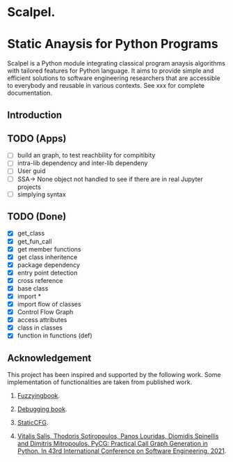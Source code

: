# Scalpel.

Static Anaysis for Python Programs
==================================
Scalpel is a Python module integrating classical program anaysis algorithms
with tailored features for Python language. It aims to provide simple and
efficient solutions to software engineering researchers that are accessible to
everybody and reusable in various contexts.
See xxx for complete documentation.

## Introduction
## TODO (Apps)
- [ ] build an graph, to test reachbility for compitibity
- [ ] intra-lib dependency  and inter-lib dependeny
- [ ] User guid
- [ ] SSA-> None object not handled to see if there are in real Jupyter projects
- [ ] simplying syntax 

## TODO (Done)
- [x] get_class
- [x] get_fun_call
- [x] get member functions
- [x] get class inheritence
- [x] package dependency
- [x] entry point detection
- [x] cross reference	
- [x] base class 
- [x] import * 
- [x] import flow of classes
- [x] Control Flow Graph
- [x] access attributes
- [x] class in classes
- [x] function in functions (def)

## Acknowledgement
This project has been inspired and supported by the following work. Some implementation of functionalities are taken from published work.

1. [Fuzzyingbook](https://www.fuzzingbook.org/).

2. [Debugging book](https://www.debuggingbook.org/).

3. [StaticCFG](https://github.com/coetaur0/staticfg).

4. [Vitalis Salis, Thodoris Sotiropoulos, Panos Louridas, Diomidis Spinellis and Dimitris Mitropoulos. PyCG: Practical Call Graph Generation in Python. In 43rd International Conference on Software Engineering, 2021](https://vitsalis.com/papers/pycg.pdf). 



